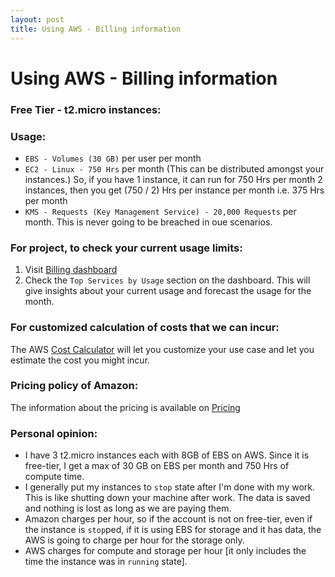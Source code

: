 ```yaml
---
layout: post
title: Using AWS - Billing information
---
```


# Using AWS - Billing information
### Free Tier - t2.micro instances:
### Usage:
* `EBS - Volumes (30 GB)` per user per month
* `EC2 - Linux - 750 Hrs` per month (This can be distributed amongst your instances.)
  So, if you have 1 instance, it can run for 750 Hrs per month
  2 instances, then you get (750 / 2) Hrs per instance per month i.e. 375 Hrs per month
* `KMS - Requests (Key Management Service) - 20,000 Requests` per month. This is never going to be
  breached in oue scenarios.

### For project, to check your current usage limits:
1. Visit [Billing dashboard](https://console.aws.amazon.com/billing/home#/)
2. Check the `Top Services by Usage` section on the dashboard. This will give insights about your
  current usage and forecast the usage for the month.

### For customized calculation of costs that we can incur:
The AWS [Cost Calculator](http://calculator.s3.amazonaws.com/index.html) will let you customize your
use case and let you estimate the cost you might incur.

### Pricing policy of Amazon:
The information about the pricing is available on [Pricing](https://aws.amazon.com/pricing/)

### Personal opinion:
* I have 3 t2.micro instances each with 8GB of EBS on AWS. Since it is free-tier, I get a max of 30 GB
on EBS per month and 750 Hrs of compute time.
* I generally put my instances to `stop` state after I'm done with my work. This is like shutting down
your machine after work. The data is saved and nothing is lost as long as we are paying them.
* Amazon charges per hour, so if the account is not on free-tier, even if the instance is `stop`ped,
if it is using EBS for storage and it has data, the AWS is going to charge per hour for the storage only.
* AWS charges for compute and storage per hour [it only includes the time the instance was in `running` state].
